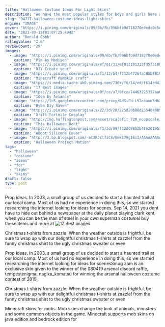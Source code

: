 ```yaml
---
title: "Halloween Costume Ideas For Light Skins"
description: "We have the most popular styles for boys and girls here at halloweencostumes.Com! or if your child's costume choice isn't quite what you were expecting, read our kids' costume guide to give you some"
slug: "94717-halloween-costume-ideas-light-skins"
engine: "IMAGE"
cover: "https://i.pinimg.com/originals/09/6b/fb/096bfb9d718270e0edc0c5e39f092137.jpg"
date: "2021-09-15T01:07:25.494Z"
author: "Donald Cobb"
ratingValue: "2.6"
reviewCount: "29"
images:
  - image: "https://i.pinimg.com/originals/09/6b/fb/096bfb9d718270e0edc0c5e39f092137.jpg"
    caption: "Pin by Madison"
  - image: "https://i.pinimg.com/originals/ef/01/31/ef0131b1323fd5f318b383f65e7cc734.jpg"
    caption: "DIY Create your"
  - image: "https://i.pinimg.com/originals/f1/12/b4/f112b4726fa385b8819269264d771c77.png"
    caption: "Minecraft Pumpkin craft"
  - image: "https://s-media-cache-ak0.pinimg.com/736x/f6/14/ed/f614ed431a628c1824133b0b5b832e98--minecraft-skins-trendy.jpg"
    caption: "17 Best images"
  - image: "https://i.pinimg.com/originals/0f/ce/a7/0fcea74463225357aa6bba924bf18dfd.jpg"
    caption: "Idea by Aviance"
  - image: "https://lh5.googleusercontent.com/proxy/RdSiFH-L5lebanW3Mh2AgC8MLA0i18kRtT87C-rwI7tFfdXHa42DP87zXT_qPEWavjTfDs6M41dEheU26w4h1vYdljG0adsRNT5F5qGnCuGPMXwJkGsRbdboI5nfOBGW-KO39m32PmnAvvBeT0O3910rp-l_olg=w1200-h630-p-k-no-nu"
    caption: "Byba Diy Raven"
  - image: "https://i.pinimg.com/originals/22/5d/20/225d20b88d255404889d760e4146f1f9.jpg"
    caption: "Drift Fortnite Cosplay"
  - image: "http://img.huffingtonpost.com/asset/scalefit_720_noupscale/580a5c391a000074285bb018.png"
    caption: "This Halloween Dont"
  - image: "https://i.pinimg.com/originals/f1/2d/09/f12d09852b4f62019518ac07457fe512.jpg"
    caption: "eBoot Silicone Cover"
  - image: "http://3.bp.blogspot.com/-mC2RJctfzC8/Umk179gI6iI/AAAAAAAAA1E/awA4efmBiY8/s1600/enderman.jpg"
    caption: "Halloween Project Motion"
tags:
  - "halloween"
  - "costume"
  - "ideas"
  - "for"
  - "light"
  - "skins"
draft: false
type: post
---
```


Prop ideas. In 2003, a small group of us decided to start a haunted trail at our local camp. Most of us had no experience in doing this, so we started researching the internet looking for ideas for scenes. Sep 14, 2021 you dont have to hide out behind a newspaper at the daily planet playing clark kent, when you can be the man of steel in your own superman costume! buy these items and more at
![17 Best images](https://s-media-cache-ak0.pinimg.com/736x/f6/14/ed/f614ed431a628c1824133b0b5b832e98--minecraft-skins-trendy.jpg "17 Best images")

Christmas t-shirts from zazzle. When the weather outside is frightful, be sure to wrap up with our delightful christmas t-shirts at zazzle! from the funny christmas shirt to the ugly christmas sweater or even
<!--inArticleAds-->

<!--galleryOne-->

Prop ideas. In 2003, a small group of us decided to start a haunted trail at our local camp. Most of us had no experience in doing this, so we started researching the internet looking for ideas for scenesSmug zam is an exclusive skin given to the winner of the 080419 arsenal discord raffle, tempestenigma, nagika_komatsu for winning the arsenal halloween costume contest of 2019,
<!--inArticleAds-->

<!--galleryTwo-->

Christmas t-shirts from zazzle. When the weather outside is frightful, be sure to wrap up with our delightful christmas t-shirts at zazzle! from the funny christmas shirt to the ugly christmas sweater or even
<!--galleryThree-->

Minecraft skins for mobs. Mob skins change the look of animals, monsters and some common objects in the game. Minecraft supports mob skins on java edition and bedrock edition for